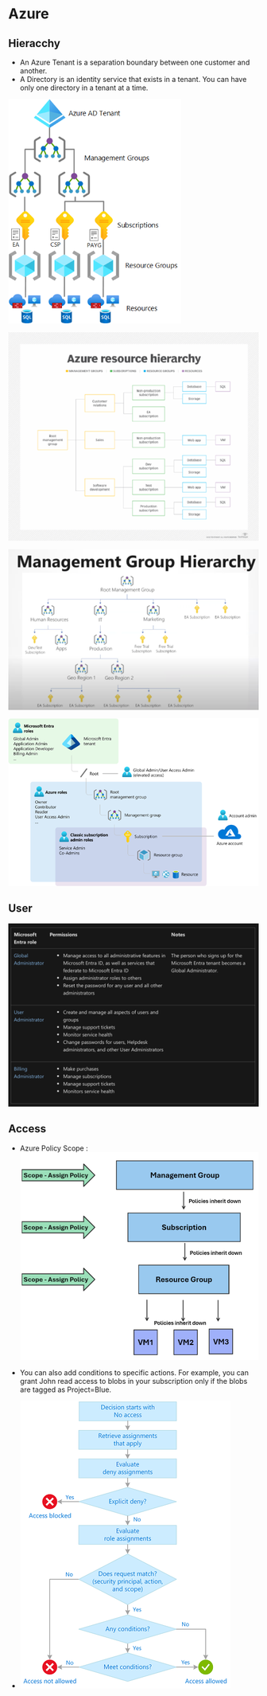 # Azure



## Hieracchy
- An Azure Tenant is a separation boundary between one customer and another.
- A Directory is an identity service that exists in a tenant.
You can have only one directory in a tenant at a time.

![AzureResourceHierarchy](static/AzureResourceHierarchy.png)

![AzureResourceHierarchy2](static/AzureResourceHierachy2.png)

![AzureResourceHierarchy3](static/AzureResourceHierarchy3.png)

![IT/Cloud/Azure/AzureResourceHierarchy4](static/AzureResourceHierarchy4.png)


## User

![AzureAdmin](static/AzureAdmin.png)


## Access 
- Azure Policy Scope : ![AzurePolicyScope](static/AzurePolicyScope.png)

- You can also add conditions to specific actions. For example, you can grant John read access to blobs in your subscription only if the blobs are tagged as Project=Blue.

- ![AccessConditionFlow](static/AccessConditionFlow.png)